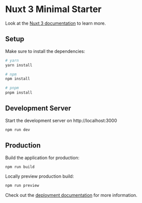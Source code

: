# Nuxt 3 Minimal Starter

Look at the
[Nuxt 3 documentation](https://nuxt.com/docs/getting-started/introduction) to
learn more.

## Setup

Make sure to install the dependencies:

```bash
# yarn
yarn install

# npm
npm install

# pnpm
pnpm install
```

## Development Server

Start the development server on http://localhost:3000

```bash
npm run dev
```

## Production

Build the application for production:

```bash
npm run build
```

Locally preview production build:

```bash
npm run preview
```

Check out the
[deployment documentation](https://nuxt.com/docs/getting-started/deployment) for
more information.
